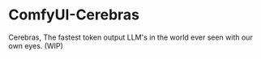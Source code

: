 # ComfyUI-Cerebras
Cerebras, The fastest token output LLM's in the world ever seen with our own eyes. (WIP) 

